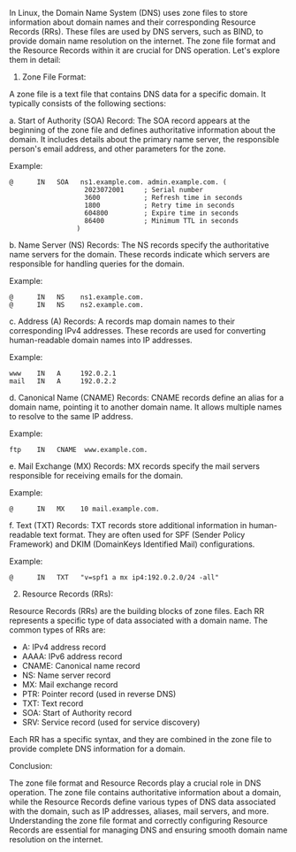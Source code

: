 In Linux, the Domain Name System (DNS) uses zone files to store information about domain names and their corresponding Resource Records (RRs). These files are used by DNS servers, such as BIND, to provide domain name resolution on the internet. The zone file format and the Resource Records within it are crucial for DNS operation. Let's explore them in detail:

1. Zone File Format:

A zone file is a text file that contains DNS data for a specific domain. It typically consists of the following sections:

a. Start of Authority (SOA) Record: The SOA record appears at the beginning of the zone file and defines authoritative information about the domain. It includes details about the primary name server, the responsible person's email address, and other parameters for the zone.

Example:
```
@      IN   SOA   ns1.example.com. admin.example.com. (
                   2023072001     ; Serial number
                   3600           ; Refresh time in seconds
                   1800           ; Retry time in seconds
                   604800         ; Expire time in seconds
                   86400          ; Minimum TTL in seconds
                 )
```

b. Name Server (NS) Records: The NS records specify the authoritative name servers for the domain. These records indicate which servers are responsible for handling queries for the domain.

Example:
```
@      IN   NS    ns1.example.com.
@      IN   NS    ns2.example.com.
```

c. Address (A) Records: A records map domain names to their corresponding IPv4 addresses. These records are used for converting human-readable domain names into IP addresses.

Example:
```
www    IN   A     192.0.2.1
mail   IN   A     192.0.2.2
```

d. Canonical Name (CNAME) Records: CNAME records define an alias for a domain name, pointing it to another domain name. It allows multiple names to resolve to the same IP address.

Example:
```
ftp    IN   CNAME  www.example.com.
```

e. Mail Exchange (MX) Records: MX records specify the mail servers responsible for receiving emails for the domain.

Example:
```
@      IN   MX    10 mail.example.com.
```

f. Text (TXT) Records: TXT records store additional information in human-readable text format. They are often used for SPF (Sender Policy Framework) and DKIM (DomainKeys Identified Mail) configurations.

Example:
```
@      IN   TXT   "v=spf1 a mx ip4:192.0.2.0/24 -all"
```

2. Resource Records (RRs):

Resource Records (RRs) are the building blocks of zone files. Each RR represents a specific type of data associated with a domain name. The common types of RRs are:

- A: IPv4 address record
- AAAA: IPv6 address record
- CNAME: Canonical name record
- NS: Name server record
- MX: Mail exchange record
- PTR: Pointer record (used in reverse DNS)
- TXT: Text record
- SOA: Start of Authority record
- SRV: Service record (used for service discovery)

Each RR has a specific syntax, and they are combined in the zone file to provide complete DNS information for a domain.

Conclusion:

The zone file format and Resource Records play a crucial role in DNS operation. The zone file contains authoritative information about a domain, while the Resource Records define various types of DNS data associated with the domain, such as IP addresses, aliases, mail servers, and more. Understanding the zone file format and correctly configuring Resource Records are essential for managing DNS and ensuring smooth domain name resolution on the internet.
